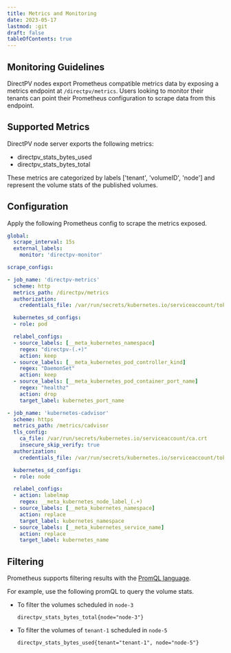 ```yaml
---
title: Metrics and Monitoring
date: 2023-05-17
lastmod: :git
draft: false
tableOfContents: true
---
```


## Monitoring Guidelines

DirectPV nodes export Prometheus compatible metrics data by exposing a metrics endpoint at `/directpv/metrics`. 
Users looking to monitor their tenants can point their Prometheus configuration to scrape data from this endpoint.

## Supported Metrics

DirectPV node server exports the following metrics:

- directpv_stats_bytes_used
- directpv_stats_bytes_total

These metrics are categorized by labels ['tenant', 'volumeID', 'node'] and represent the volume stats of the published volumes.

## Configuration

Apply the following Prometheus config to scrape the metrics exposed. 

```yaml {.copy}
global:
  scrape_interval: 15s
  external_labels:
    monitor: 'directpv-monitor'

scrape_configs:

- job_name: 'directpv-metrics'
  scheme: http
  metrics_path: /directpv/metrics
  authorization:
    credentials_file: /var/run/secrets/kubernetes.io/serviceaccount/token

  kubernetes_sd_configs:
  - role: pod

  relabel_configs:
  - source_labels: [__meta_kubernetes_namespace]
    regex: "directpv-(.+)"
    action: keep
  - source_labels: [__meta_kubernetes_pod_controller_kind]
    regex: "DaemonSet"
    action: keep
  - source_labels: [__meta_kubernetes_pod_container_port_name]
    regex: "healthz"
    action: drop
    target_label: kubernetes_port_name

- job_name: 'kubernetes-cadvisor'
  scheme: https
  metrics_path: /metrics/cadvisor
  tls_config:
    ca_file: /var/run/secrets/kubernetes.io/serviceaccount/ca.crt
    insecure_skip_verify: true
  authorization:
    credentials_file: /var/run/secrets/kubernetes.io/serviceaccount/token

  kubernetes_sd_configs:
  - role: node

  relabel_configs:
  - action: labelmap
    regex: __meta_kubernetes_node_label_(.+)
  - source_labels: [__meta_kubernetes_namespace]
    action: replace
    target_label: kubernetes_namespace
  - source_labels: [__meta_kubernetes_service_name]
    action: replace
    target_label: kubernetes_name
```

## Filtering

Prometheus supports filtering results with the [PromQL language](https://prometheus.io/docs/prometheus/latest/querying/basics/).

For example, use the following promQL to query the volume stats.

- To filter the volumes scheduled in `node-3`

  ```promql
  directpv_stats_bytes_total{node="node-3"}
  ```

- To filter the volumes of `tenant-1` scheduled in `node-5`

  ```promql
  directpv_stats_bytes_used{tenant="tenant-1", node="node-5"}
  ```
